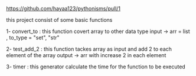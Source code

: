 https://github.com/hayaa123/pythonisms/pull/1

this project consist of some basic functions  

1- convert_to :
    this function covert array to other data type 
    input -> arr = list , to_type = "set", "str"

2- test_add_2 :
    this function tackes array as input and add 2 to each element of the array 
    output -> arr with increase 2 in each element

3- timer : 
    this generator calculate the time for the function to be executed 

